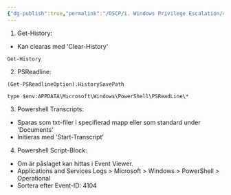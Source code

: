 ```yaml
---
{"dg-publish":true,"permalink":"/OSCP/i. Windows Privilege Escalation/4. PowerShell Logs/"}
---
```


1. Get-History:
- Kan clearas med 'Clear-History'
```
Get-History
```

2. PSReadline:
```
(Get-PSReadlineOption).HistorySavePath
```
```
type $env:APPDATA\Microsoft\Windows\PowerShell\PSReadLine\*
```

3. Powershell Transcripts:
- Sparas som txt-filer i specifierad mapp eller som standard under 'Documents'
- Initieras med 'Start-Transcript'

4. Powershell Script-Block:
- Om är påslaget kan hittas i Event Viewer.
- Applications and Services Logs > Microsoft > Windows > PowerShell > Operational
- Sortera efter Event-ID: 4104

